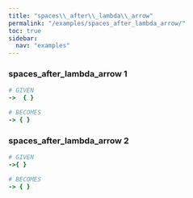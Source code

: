 ```yaml
---
title: "spaces\\_after\\_lambda\\_arrow"
permalink: "/examples/spaces_after_lambda_arrow/"
toc: true
sidebar:
  nav: "examples"
---
```


### spaces\_after\_lambda\_arrow 1
```ruby
# GIVEN
->  { }
```
```ruby
# BECOMES
-> { }
```
### spaces\_after\_lambda\_arrow 2
```ruby
# GIVEN
->{ }
```
```ruby
# BECOMES
-> { }
```
